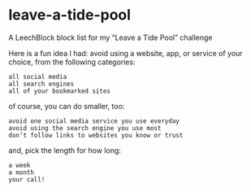 # leave-a-tide-pool
A LeechBlock block list for my “Leave a Tide Pool” challenge

Here is a fun idea I had: avoid using a website, app, or service of your choice, from the following categories:

    all social media
    all search engines
    all of your bookmarked sites

of course, you can do smaller, too:

    avoid one social media service you use everyday
    avoid using the search engine you use most
    don’t follow links to websites you know or trust

and, pick the length for how long:

    a week
    a month
    your call!

